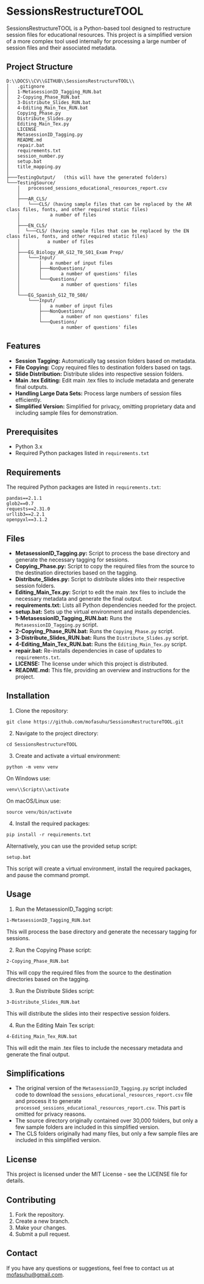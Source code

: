 # SessionsRestructureTOOL

SessionsRestructureTOOL is a Python-based tool designed to restructure session files for educational resources. This project is a simplified version of a more complex tool used internally for processing a large number of session files and their associated metadata.

## Project Structure

```
D:\\DOCS\\CV\\GITHUB\\SessionsRestructureTOOL\\
│   .gitignore
│   1-MetasessionID_Tagging_RUN.bat
│   2-Copying_Phase_RUN.bat
│   3-Distribute_Slides_RUN.bat
│   4-Editing_Main_Tex_RUN.bat
│   Copying_Phase.py
│   Distribute_Slides.py
│   Editing_Main_Tex.py
│   LICENSE
│   MetasessionID_Tagging.py
│   README.md
│   repair.bat
│   requirements.txt
│   session_number.py
│   setup.bat
│   title_mapping.py
│
├───TestingOutput/   (this will have the generated folders)
└───TestingSource/
    │   processed_sessions_educational_resources_report.csv
    │
    ├───AR_CLS/
    │   └───CLS/ (having sample files that can be replaced by the AR class files, fonts, and other required static files)
    │           a number of files
    │
    ├───EN_CLS/
    │  └───CLS/ (having sample files that can be replaced by the EN class files, fonts, and other required static files)
    │          a number of files
    │          
    ├───EG_Biology_AR_G12_T0_S01_Exam Prep/
    │   └───Input/
    │       │   a number of input files
    │       ├───NonQuestions/
    │       │       a number of questions' files
    │       └───Questions/
    │               a number of questions' files
    │
    └───EG_Spanish_G12_T0_S08/
        └───Input/
            │   a number of input files
            ├───NonQuestions/
            │       a number of non questions' files
            └───Questions/
                    a number of questions' files
```

## Features

- **Session Tagging:** Automatically tag session folders based on metadata.
- **File Copying:** Copy required files to destination folders based on tags.
- **Slide Distribution:** Distribute slides into respective session folders.
- **Main .tex Editing:** Edit main .tex files to include metadata and generate final outputs.
- **Handling Large Data Sets:** Process large numbers of session files efficiently.
- **Simplified Version:** Simplified for privacy, omitting proprietary data and including sample files for demonstration.

## Prerequisites

- Python 3.x
- Required Python packages listed in `requirements.txt`

## Requirements

The required Python packages are listed in `requirements.txt`:

```
pandas==2.1.1
glob2==0.7
requests==2.31.0
urllib3==2.2.1
openpyxl==3.1.2
```

## Files

- **MetasessionID_Tagging.py:** Script to process the base directory and generate the necessary tagging for sessions.
- **Copying_Phase.py:** Script to copy the required files from the source to the destination directories based on the tagging.
- **Distribute_Slides.py:** Script to distribute slides into their respective session folders.
- **Editing_Main_Tex.py:** Script to edit the main .tex files to include the necessary metadata and generate the final output.
- **requirements.txt:** Lists all Python dependencies needed for the project.
- **setup.bat:** Sets up the virtual environment and installs dependencies.
- **1-MetasessionID_Tagging_RUN.bat:** Runs the `MetasessionID_Tagging.py` script.
- **2-Copying_Phase_RUN.bat:** Runs the `Copying_Phase.py` script.
- **3-Distribute_Slides_RUN.bat:** Runs the `Distribute_Slides.py` script.
- **4-Editing_Main_Tex_RUN.bat:** Runs the `Editing_Main_Tex.py` script.
- **repair.bat:** Re-installs dependencies in case of updates to `requirements.txt`.
- **LICENSE:** The license under which this project is distributed.
- **README.md:** This file, providing an overview and instructions for the project.

## Installation

1. Clone the repository:

```
git clone https://github.com/mofasuhu/SessionsRestructureTOOL.git
```

2. Navigate to the project directory:

```
cd SessionsRestructureTOOL
```

3. Create and activate a virtual environment:

```
python -m venv venv
```

On Windows use:

```
venv\\Scripts\\activate
```

On macOS/Linux use:

```
source venv/bin/activate
```

4. Install the required packages:

```
pip install -r requirements.txt
```

Alternatively, you can use the provided setup script:

```
setup.bat
```

This script will create a virtual environment, install the required packages, and pause the command prompt.

## Usage

1. Run the MetasessionID_Tagging script:

```
1-MetasessionID_Tagging_RUN.bat
```

This will process the base directory and generate the necessary tagging for sessions.

2. Run the Copying Phase script:

```
2-Copying_Phase_RUN.bat
```

This will copy the required files from the source to the destination directories based on the tagging.

3. Run the Distribute Slides script:

```
3-Distribute_Slides_RUN.bat
```

This will distribute the slides into their respective session folders.

4. Run the Editing Main Tex script:

```
4-Editing_Main_Tex_RUN.bat
```

This will edit the main .tex files to include the necessary metadata and generate the final output.

## Simplifications

- The original version of the `MetasessionID_Tagging.py` script included code to download the `sessions_educational_resources_report.csv` file and process it to generate `processed_sessions_educational_resources_report.csv`. This part is omitted for privacy reasons.
- The source directory originally contained over 30,000 folders, but only a few sample folders are included in this simplified version.
- The CLS folders originally had many files, but only a few sample files are included in this simplified version.

## License

This project is licensed under the MIT License - see the LICENSE file for details.

## Contributing

1. Fork the repository.
2. Create a new branch.
3. Make your changes.
4. Submit a pull request.

## Contact

If you have any questions or suggestions, feel free to contact us at [mofasuhu@gmail.com](mailto:mofasuhu@gmail.com).
